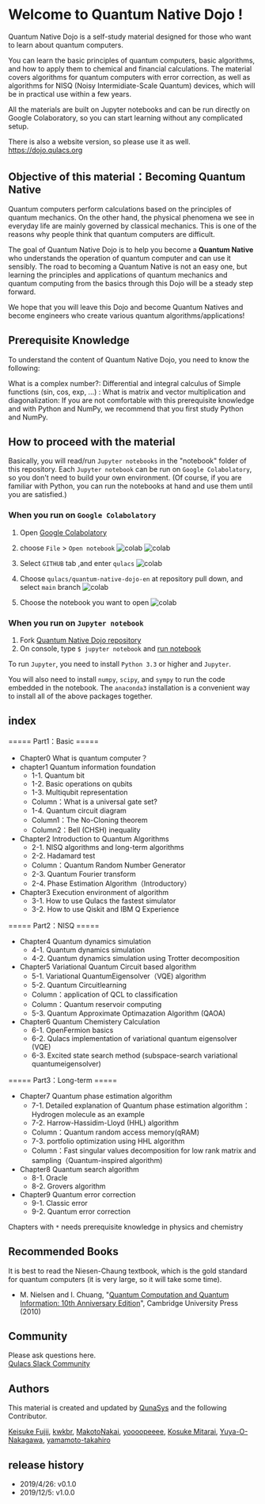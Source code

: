 # Welcome to Quantum Native Dojo !

Quantum Native Dojo is a self-study material designed for those who want to learn about quantum computers.

You can learn the basic principles of quantum computers, basic algorithms, and how to apply them to chemical and financial calculations. The material covers algorithms for quantum computers with error correction, as well as algorithms for NISQ (Noisy Intermidiate-Scale Quantum) devices, which will be in practical use within a few years.

All the materials are built on Jupyter notebooks and can be run directly on Google Colaboratory, so you can start learning without any complicated setup.

There is also a website version, so please use it as well.
https://dojo.qulacs.org

## Objective of this material：Becoming Quantum Native

Quantum computers perform calculations based on the principles of quantum mechanics. On the other hand, the physical phenomena we see in everyday life are mainly governed by classical mechanics. This is one of the reasons why people think that quantum computers are difficult.

The goal of Quantum Native Dojo is to help you become a **Quantum Native** who understands the operation of quantum computer and can use it sensibly. The road to becoming a Quantum Native is not an easy one, but learning the principles and applications of quantum mechanics and quantum computing from the basics through this Dojo will be a steady step forward.

We hope that you will leave this Dojo and become Quantum Natives and become engineers who create various quantum algorithms/applications!

## Prerequisite Knowledge
To understand the content of Quantum Native Dojo, you need to know the following:

What is a complex number?:
Differential and integral calculus of Simple functions (sin, cos, exp, ...) :
What is matrix and vector multiplication and diagonalization:
If you are not comfortable with this prerequisite knowledge and with Python and NumPy, we recommend that you first study Python and NumPy.

## How to proceed with the material
Basically, you will read/run `Jupyter notebooks` in the "notebook" folder of this repository.
Each `Jupyter notebook` can be run on `Google Colabolatory`, so you don't need to build your own environment.
(Of course, if you are familiar with Python, you can run the notebooks at hand and use them until you are satisfied.)

### When you run on `Google Colabolatory` 
1. Open [Google Colabolatory](https://colab.research.google.com/notebooks/welcome.ipynb?hl=en) 
2. choose `File` > `Open notebook` 
![colab](readme-figs/how-to-colab-00.png)
![colab](readme-figs/how-to-colab-01.png)

3. Select `GITHUB` tab ,and enter `qulacs`
![colab](readme-figs/how-to-colab-02.png)

4. Choose `qulacs/quantum-native-dojo-en` at repository pull down, and select  `main` branch
![colab](readme-figs/how-to-colab-03.png)

5. Choose the notebook you want to open
![colab](readme-figs/how-to-colab-04.png)

### When you run on `Jupyter notebook`
1. Fork [Quantum Native Dojo repository](https://github.com/qulacs/quantum-native-dojo-en) 
2. On console, type `$ jupyter notebook` and [run notebook](https://jupyter.readthedocs.io/en/latest/running.html#running)

To run `Jupyter`, you need to install `Python 3.3` or higher and `Jupyter`.

You will also need to install `numpy`, `scipy`, and `sympy` to run the code embedded in the notebook.
The `anaconda3` installation is a convenient way to install all of the above packages together.


## index
===== Part1：Basic =====
- Chapter0 What is quantum computer？
- chapter1 Quantum information foundation
  - 1-1. Quantum bit
  - 1-2. Basic operations on qubits
  - 1-3. Multiqubit representation
  - Column：What is a universal gate set?
  - 1-4. Quantum circuit diagram
  - Column1：The No-Cloning theorem
  - Column2：Bell (CHSH) inequality
- Chapter2 Introduction to Quantum Algorithms
  - 2-1. NISQ algorithms and long-term algorithms
  - 2-2. Hadamard test
  - Column：Quantum Random Number Generator
  - 2-3. Quantum Fourier transform
  - 2-4. Phase Estimation Algorithm（Introductory）
- Chapter3 Execution environment of algorithm
  - 3-1. How to use Qulacs the fastest simulator
  - 3-2. How to use Qiskit and IBM Q Experience

===== Part2：NISQ =====
- Chapter4 Quantum dynamics simulation
  - 4-1. Quantum dynamics simulation
  - 4-2. Quantum dynamics simulation using Trotter decomposition
- Chapter5 Variational Quantum Circuit based algorithm
  - 5-1. Variational QuantumEigensolver（VQE) algorithm
  - 5-2. Quantum Circuitlearning
  - Column：application of QCL to classification 
  - Column：Quantum reservoir computing
  - 5-3. Quantum Approximate Optimazation Algorithm (QAOA)
- Chapter6 Quantum Chemistery Calculation
  - 6-1. OpenFermion basics
  - 6-2. Qulacs implementation of variational quantum eigensolver (VQE)
  - 6-3. Excited state search method (subspace-search variational quantumeigensolver)

===== Part3：Long-term =====
- Chapter7 Quantum phase estimation algorithm
  - 7-1. Detailed explanation of Quantum phase estimation algorithm：Hydrogen molecule as an example
  - 7-2. Harrow-Hassidim-Lloyd (HHL) algorithm
  - Column：Quantum random access memory(qRAM)
  - 7-3. portfolio optimization using HHL algorithm
  - Column：Fast singular values decomposition for low rank matrix and sampling（Quantum-inspired algorithm)
- Chapter8 Quantum search algorithm
  - 8-1. Oracle
  - 8-2. Grovers algorithm
- Chapter9 Quantum error correction
  - 9-1. Classic error
  - 9-2. Quantum error correction
 
Chapters with `*` needs prerequisite knowledge in physics and chemistry

## Recommended Books
It is best to read the Niesen-Chaung textbook, which is the gold standard for quantum computers (it is very large, so it will take some time).

- M. Nielsen and I. Chuang,  "[Quantum Computation and Quantum Information: 10th Anniversary Edition](https://www.amazon.co.jp/dp/1107002176)", Cambridge University Press (2010)

## Community
Please ask  questions here.  
[Qulacs Slack Community](https://join.slack.com/t/qulacs/shared_invite/enQtNzY1OTM5MDYxMjAxLWM1ZDc3MzdiNjZhZjdmYTQ5MTJiOTEzZjI3ZjAwZTg0OGFiNjcxY2VjZWRjMWY0YjE5ZTViOWQzZTliYzdmYzY)

## Authors
This material is created and updated by  [QunaSys](https://qunasys.com) and the following Contributor.

[Keisuke Fujii](http://quantphys.org/wp/keisukefujii/),
[kwkbr](https://github.com/kwkbtr),
[MakotoNakai](https://github.com/MakotoNakai),
[yoooopeeee](https://github.com/yoooopeeee),
[Kosuke Mitarai](https://scholar.google.com/citations?user=TfsGcnMAAAAJ),
[Yuya-O-Nakagawa](https://scholar.google.co.jp/citations?user=LyU8LXsAAAAJ),
[yamamoto-takahiro](https://github.com/yamamoto-takahiro)

## release history
- 2019/4/26: v0.1.0
- 2019/12/5: v1.0.0 
